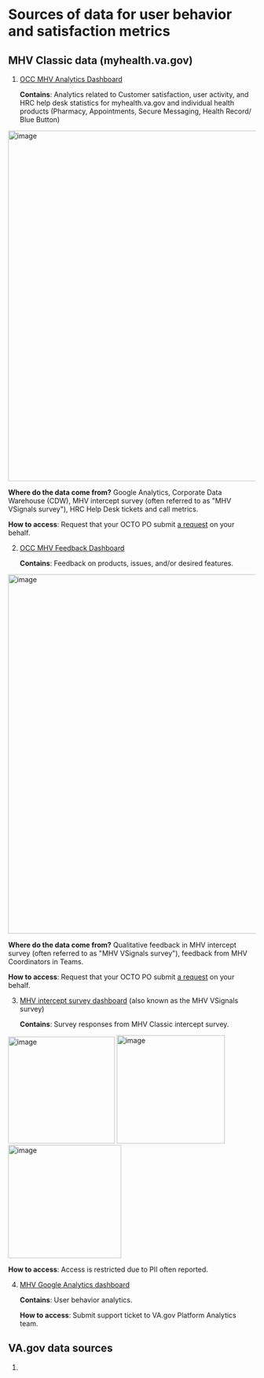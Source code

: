 # Sources of data for user behavior and satisfaction metrics

## MHV Classic data (myhealth.va.gov)

1. [OCC MHV Analytics Dashboard](https://app.powerbigov.us/groups/me/reports/91480c96-b574-43b8-a835-003694a1ccff/ReportSectione152c5abcaa920984e6b?ctid=e95f1b23-abaf-45ee-821d-b7ab251ab3bf&openReportSource=ReportInvitation)

   **Contains**: Analytics related to Customer satisfaction, user activity, and HRC help desk statistics for myhealth.va.gov and individual health products (Pharmacy, Appointments, Secure Messaging, Health Record/ Blue Button)

<img width="712" alt="image" src="https://github.com/department-of-veterans-affairs/va.gov-team/assets/100814257/ae4af96a-4d34-4bb9-8ae5-aee4dc9220d9">

  **Where do the data come from?** Google Analytics, Corporate Data Warehouse (CDW), MHV intercept survey (often referred to as "MHV VSignals survey"), HRC Help Desk tickets and call metrics.

   **How to access**: Request that your OCTO PO submit [a request](https://forms.office.com/Pages/ResponsePage.aspx?id=Ixtf6a-r7kWCHberJRqzvwIGQDsnjEBEh3nA76JL6ypUMkRZOUxGRE5KNVgzQzZBT1dBUDM1NEk0OS4u) on your behalf.

2. [OCC MHV Feedback Dashboard](https://app.powerbigov.us/groups/me/reports/694e3e89-a762-4a6a-b6f5-1b9a6de8eda5/ReportSection76970f2f120550ec6c31?ctid=e95f1b23-abaf-45ee-821d-b7ab251ab3bf&openReportSource=ReportInvitation)

   **Contains**: Feedback on products, issues, and/or desired features.
   
<img width="730" alt="image" src="https://github.com/department-of-veterans-affairs/va.gov-team/assets/100814257/051ecb8c-6f20-4bfd-bbe1-a755ea332136">

   **Where do the data come from?** Qualitative feedback in  MHV intercept survey (often referred to as "MHV VSignals survey"), feedback from MHV Coordinators in Teams.

   **How to access**: Request that your OCTO PO submit [a request](https://vaww.vhadataportal.med.va.gov/Data-Sources/MyHealtheVet-Administrative-Data#OperationsNonResearchAccess) on your behalf.

3. [MHV intercept survey dashboard](https://va.voice.va.gov/sso/va/views/program?roleId=11349&f.timeperiod=55453&f.reporting-date=k_vavoice_response_date_timezone_datetime&v.id=%22e7a250ec-9a41-4229-a004-fe4df0a4c6bd%22) (also known as the MHV VSignals survey)

   **Contains**: Survey responses from MHV Classic intercept survey.

<img width="217" alt="image" src="https://github.com/department-of-veterans-affairs/va.gov-team/assets/100814257/e5761165-5faa-4c5e-96db-08172e28f06d">
<img width="220" alt="image" src="https://github.com/department-of-veterans-affairs/va.gov-team/assets/100814257/3f912713-7d74-45db-b8ac-10e3bda26f02">
<img width="230" alt="image" src="https://github.com/department-of-veterans-affairs/va.gov-team/assets/100814257/a6bb71ca-071d-43c6-8bcc-8302244a888c">

   **How to access**: Access is restricted due to PII often reported. 

4. [MHV Google Analytics dashboard](https://analytics.google.com/analytics/web/?authuser=1#/p382953115/reports/reportinghub?params=_u..nav%3Dmaui&collectionId=5545666655)

   **Contains**: User behavior analytics. 

   **How to access**: Submit support ticket to VA.gov Platform Analytics team. 

## VA.gov data sources

1. 
